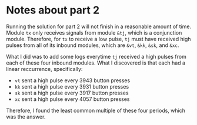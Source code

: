 # Notes about part 2

Running the solution for part 2 will not finish in a reasonable amount of time. Module `tx` only receives signals from module `&tj`, which is a conjunction module. Therefore, for `tx` to receive a low pulse, `tj` must have received high pulses from all of its inbound modules, which are `&vt`, `&kk`, `&sk`, and `&xc`.

What I did was to add some logs everytime `tj` received a high pulses from each of these four inbound modules. What I discovered is that each had a linear reccurrence, specifically:
  * `vt` sent a high pulse every 3943 button presses
  * `kk` sent a high pulse every 3931 button presses
  * `sk` sent a high pulse every 3917 button presses
  * `xc` sent a high pulse every 4057 button presses

Therefore, I found the least common multiple of these four periods, which was the answer.